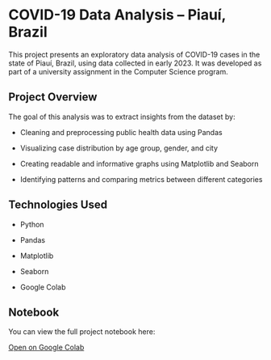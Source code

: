 # COVID-19 Data Analysis – Piauí, Brazil

This project presents an exploratory data analysis of COVID-19 cases in the state of Piauí, Brazil, using data collected in early 2023. It was developed as part of a university assignment in the Computer Science program.



## Project Overview

The goal of this analysis was to extract insights from the dataset by:

- Cleaning and preprocessing public health data using Pandas

- Visualizing case distribution by age group, gender, and city

- Creating readable and informative graphs using Matplotlib and Seaborn

- Identifying patterns and comparing metrics between different categories



## Technologies Used

- Python

- Pandas

- Matplotlib

- Seaborn

- Google Colab



## Notebook

You can view the full project notebook here:

[Open on Google Colab](https://colab.research.google.com/drive/1CV095Aim-kGCaxL1h9QCIICY8qXH763O?usp=sharing)
